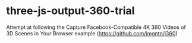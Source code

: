# three-js-output-360-trial
Attempt at following the Capture Facebook-Compatible 4K 360 Videos of 3D Scenes in Your Browser example (https://github.com/imgntn/j360)
